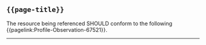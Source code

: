 ## <code>{{page-title}}</code>

The resource being referenced SHOULD conform to the following {{pagelink:Profile-Observation-67521}}.

---

